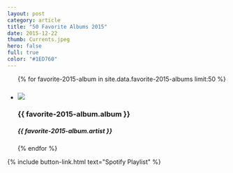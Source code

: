 ```yaml
---
layout: post
category: article
title: "50 Favorite Albums 2015"
date: 2015-12-22
thumb: Currents.jpeg
hero: false
full: true
color: "#1ED760"
---
```

<ul class="list article-list list-grid list-grid-numbered list-shadow">
  {% for favorite-2015-album in site.data.favorite-2015-albums limit:50 %}
  <li class="list-item">
      <h5 class="list-rank"></h5>
      <img src="/img/albums/{{ favorite-2015-album.album }}.jpeg" class="list-image" loading="lazy">
      <h3>{{ favorite-2015-album.album }}</h3>
      <h5>{{ favorite-2015-album.artist }}</h5>
  </li>
  {% endfor %}
</ul>

{% include button-link.html text="Spotify Playlist" %}
